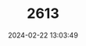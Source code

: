 ---
title: "2613"
category: "Bassariscus sumichrasti"
draft: false
date: 2024-02-22 13:03:49
languages:
  English: ["Central American Cacomistle", "Cacomistle"]
  Spanish; Castilian: ["Babisuri", "Basáride", "Guayanoche", "Mico de Noche", "Mico Rayado"]
  French: ["Bassarai rusé"]
  German: ["Mittelamerikanisches Katzenfrett"]
---